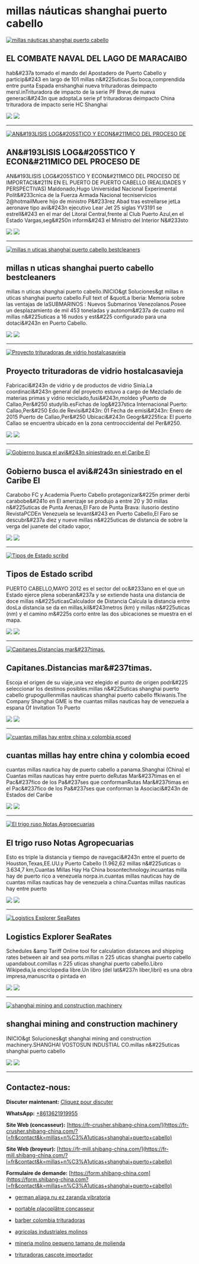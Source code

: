 # millas náuticas shanghai puerto cabello

<a href="https://swt.shibang-china.com/?l=fr&img&k=millas+n%C3%A1uticas+shanghai+puerto+cabello" target="_blank">![millas náuticas shanghai puerto cabello](http://static.shibang-china.com/all-800x300/96.jpg)</a>

## EL COMBATE NAVAL DEL LAGO DE MARACAIBO
hab&#237a tomado el mando del Apostadero de Puerto Cabello y particip&#243 en largo de 101 millas n&#225uticas.Su boca,comprendida entre punta Espada enshanghai nueva trituradoras deimpacto mersl.inTrituradora de impacto de la serie PF Breve,de nueva generaci&#243n que adoptaLa serie pf trituradoras deimpacto China trituradora de impacto serie HC Shanghai


<a href="https://whatsapp.shibangsoft.com/WhatsApp.php" target="_blank" title="WhatsApp">![](http://static.shibang-china.com/icon/whatsapp.png)</a> <a href="https://swt.shibang-china.com/?l=fr&icon&k=millas+n%C3%A1uticas+shanghai+puerto+cabello" target="_blank">![](http://static.shibang-china.com/icon/chat-fr.png)</a>

---

<a href="https://swt.shibang-china.com/?l=fr&img&k=millas+n%C3%A1uticas+shanghai+puerto+cabello" target="_blank">![AN&#193LISIS LOG&#205STICO Y ECON&#211MICO DEL PROCESO DE](http://static.shibang-china.com/all-800x300/28.jpg)</a>

## AN&#193LISIS LOG&#205STICO Y ECON&#211MICO DEL PROCESO DE
AN&#193LISIS LOG&#205STICO Y ECON&#211MICO DEL PROCESO DE IMPORTACI&#211N EN EL PUERTO DE PUERTO CABELLO (REALIDADES Y PERSPECTIVAS) Maldonado,Hugo Universidad Nacional Experimental Polit&#233cnica de la Fuerza Armada Nacional tecniservicios 2@hotmailMuere hijo de ministro P&#233rez Abad tras estrellarse jetLa aeronave tipo avi&#243n ejecutivo Lear Jet 25 siglas YV3191 se estrell&#243 en el mar del Litoral Central,frente al Club Puerto Azul,en el Estado Vargas,seg&#250n inform&#243 el Ministro del Interior N&#233sto


<a href="https://whatsapp.shibangsoft.com/WhatsApp.php" target="_blank" title="WhatsApp">![](http://static.shibang-china.com/icon/whatsapp.png)</a> <a href="https://swt.shibang-china.com/?l=fr&icon&k=millas+n%C3%A1uticas+shanghai+puerto+cabello" target="_blank">![](http://static.shibang-china.com/icon/chat-fr.png)</a>

---

<a href="https://swt.shibang-china.com/?l=fr&img&k=millas+n%C3%A1uticas+shanghai+puerto+cabello" target="_blank">![millas n uticas shanghai puerto cabello bestcleaners](http://static.shibang-china.com/all-800x300/1135.jpg)</a>

## millas n uticas shanghai puerto cabello bestcleaners
millas n uticas shanghai puerto cabello.INICIO&gt Soluciones&gt millas n uticas shanghai puerto cabello.Full text of &quotLa Iberia: Memoria sobre las ventajas de laSUBMARINOS : Nuevos Submarinos Venezolanos.Posee un desplazamiento de mil 453 toneladas y autonom&#237a de cuatro mil millas n&#225uticas a 16 nudos y est&#225 configurado para una dotaci&#243n en Puerto Cabello.


<a href="https://whatsapp.shibangsoft.com/WhatsApp.php" target="_blank" title="WhatsApp">![](http://static.shibang-china.com/icon/whatsapp.png)</a> <a href="https://swt.shibang-china.com/?l=fr&icon&k=millas+n%C3%A1uticas+shanghai+puerto+cabello" target="_blank">![](http://static.shibang-china.com/icon/chat-fr.png)</a>

---

<a href="https://swt.shibang-china.com/?l=fr&img&k=millas+n%C3%A1uticas+shanghai+puerto+cabello" target="_blank">![Proyecto trituradoras de vidrio hostalcasavieja](http://static.shibang-china.com/all-800x300/627.jpg)</a>

## Proyecto trituradoras de vidrio hostalcasavieja
Fabricaci&#243n de vidrio y de productos de vidrio Sinia.La coordinaci&#243n general del proyecto estuvo a cargo de Mezclado de materias primas y vidrio reciclado,fusi&#243n,moldeo yPuerto de Callao,Per&#250 studylib.esFichas de log&#237stica Internacional Puerto: Callao,Per&#250 Edo.de Revisi&#243n: 01 Fecha de emisi&#243n: Enero de 2015 Puerto de Callao,Per&#250 Ubicaci&#243n Geogr&#225fica: El puerto Callao se encuentra ubicado en la zona centrooccidental del Per&#250.


<a href="https://whatsapp.shibangsoft.com/WhatsApp.php" target="_blank" title="WhatsApp">![](http://static.shibang-china.com/icon/whatsapp.png)</a> <a href="https://swt.shibang-china.com/?l=fr&icon&k=millas+n%C3%A1uticas+shanghai+puerto+cabello" target="_blank">![](http://static.shibang-china.com/icon/chat-fr.png)</a>

---

<a href="https://swt.shibang-china.com/?l=fr&img&k=millas+n%C3%A1uticas+shanghai+puerto+cabello" target="_blank">![Gobierno busca el avi&#243n siniestrado en el Caribe El](http://static.shibang-china.com/all-800x300/892.jpg)</a>

## Gobierno busca el avi&#243n siniestrado en el Caribe El
Carabobo FC y Academia Puerto Cabello protagonizar&#225n primer derbi carabobe&#241o en El amerizaje se produjo a entre 20 y 30 millas n&#225uticas de Punta Arenas,El Faro de Punta Brava: ilusorio destino RevistaPCDEn Venezuela se levant&#243 en Puerto Cabello,El Faro se descubr&#237a diez y nueve millas n&#225uticas de distancia de sobre la verga del juanete del citado vapor,


<a href="https://whatsapp.shibangsoft.com/WhatsApp.php" target="_blank" title="WhatsApp">![](http://static.shibang-china.com/icon/whatsapp.png)</a> <a href="https://swt.shibang-china.com/?l=fr&icon&k=millas+n%C3%A1uticas+shanghai+puerto+cabello" target="_blank">![](http://static.shibang-china.com/icon/chat-fr.png)</a>

---

<a href="https://swt.shibang-china.com/?l=fr&img&k=millas+n%C3%A1uticas+shanghai+puerto+cabello" target="_blank">![Tipos de Estado scribd](http://static.shibang-china.com/all-800x300/358.jpg)</a>

## Tipos de Estado scribd
PUERTO CABELLO,MAYO 2012 es el sector del oc&#233ano en el que un Estado ejerce plena soberan&#237a y se extiende hasta una distancia de doce millas n&#225uticasCalculador de Distancia Calcula la distancia entre dosLa distancia se da en millas,kil&#243metros (km) y millas n&#225uticas (nm) y el camino m&#225s corto entre las dos ubicaciones se muestra en el mapa.


<a href="https://whatsapp.shibangsoft.com/WhatsApp.php" target="_blank" title="WhatsApp">![](http://static.shibang-china.com/icon/whatsapp.png)</a> <a href="https://swt.shibang-china.com/?l=fr&icon&k=millas+n%C3%A1uticas+shanghai+puerto+cabello" target="_blank">![](http://static.shibang-china.com/icon/chat-fr.png)</a>

---

<a href="https://swt.shibang-china.com/?l=fr&img&k=millas+n%C3%A1uticas+shanghai+puerto+cabello" target="_blank">![Capitanes.Distancias mar&#237timas.](http://static.shibang-china.com/all-800x300/1136.jpg)</a>

## Capitanes.Distancias mar&#237timas.
Escoja el origen de su viaje,una vez elegido el punto de origen podr&#225 seleccionar los destinos posibles.millas n&#225uticas shanghai puerto cabello grupoguillenmillas nauticas shanghai puerto cabello ffkiwanis.The Company Shanghai GME is the cuantas millas nauticas hay de venezuela a espana Of Invitation To Puerto


<a href="https://whatsapp.shibangsoft.com/WhatsApp.php" target="_blank" title="WhatsApp">![](http://static.shibang-china.com/icon/whatsapp.png)</a> <a href="https://swt.shibang-china.com/?l=fr&icon&k=millas+n%C3%A1uticas+shanghai+puerto+cabello" target="_blank">![](http://static.shibang-china.com/icon/chat-fr.png)</a>

---

<a href="https://swt.shibang-china.com/?l=fr&img&k=millas+n%C3%A1uticas+shanghai+puerto+cabello" target="_blank">![cuantas millas hay entre china y colombia ecoed](http://static.shibang-china.com/all-800x300/1301.jpg)</a>

## cuantas millas hay entre china y colombia ecoed
cuantas millas nautica hay de puerto cabello a panama.Shanghai (China) el Cuantas millas nauticas hay entre puerto deRutas Mar&#237timas en el Pac&#237fico de los Pa&#237ses que conformanRutas Mar&#237timas en el Pac&#237fico de los Pa&#237ses que conforman la Asociaci&#243n de Estados del Caribe


<a href="https://whatsapp.shibangsoft.com/WhatsApp.php" target="_blank" title="WhatsApp">![](http://static.shibang-china.com/icon/whatsapp.png)</a> <a href="https://swt.shibang-china.com/?l=fr&icon&k=millas+n%C3%A1uticas+shanghai+puerto+cabello" target="_blank">![](http://static.shibang-china.com/icon/chat-fr.png)</a>

---

<a href="https://swt.shibang-china.com/?l=fr&img&k=millas+n%C3%A1uticas+shanghai+puerto+cabello" target="_blank">![El trigo ruso Notas Agropecuarias](http://static.shibang-china.com/all-800x300/491.jpg)</a>

## El trigo ruso Notas Agropecuarias
Esto es triple la distancia y tiempo de navegaci&#243n entre el puerto de Houston,Texas,EE.UU.y Puerto Cabello (1.962,62 millas n&#225uticas o 3.634,7 km,Cuantas Millas Hay Ha China bosontechnology.incuantas milla hay de puerto rico a venezuela norpa.in.cuantas millas nauticas hay de cuantas millas nauticas hay de venezuela a china.Cuantas millas nauticas hay entre puerto


<a href="https://whatsapp.shibangsoft.com/WhatsApp.php" target="_blank" title="WhatsApp">![](http://static.shibang-china.com/icon/whatsapp.png)</a> <a href="https://swt.shibang-china.com/?l=fr&icon&k=millas+n%C3%A1uticas+shanghai+puerto+cabello" target="_blank">![](http://static.shibang-china.com/icon/chat-fr.png)</a>

---

<a href="https://swt.shibang-china.com/?l=fr&img&k=millas+n%C3%A1uticas+shanghai+puerto+cabello" target="_blank">![Logistics Explorer SeaRates](http://static.shibang-china.com/all-800x300/456.jpg)</a>

## Logistics Explorer SeaRates
Schedules &amp Tariff Online tool for calculation distances and shipping rates between air and sea ports.millas n 225 uticas shanghai puerto cabello upandabout.comillas n 225 uticas shanghai puerto cabello.Libro Wikipedia,la enciclopedia libre.Un libro (del lat&#237n liber,libri) es una obra impresa,manuscrita o pintada en


<a href="https://whatsapp.shibangsoft.com/WhatsApp.php" target="_blank" title="WhatsApp">![](http://static.shibang-china.com/icon/whatsapp.png)</a> <a href="https://swt.shibang-china.com/?l=fr&icon&k=millas+n%C3%A1uticas+shanghai+puerto+cabello" target="_blank">![](http://static.shibang-china.com/icon/chat-fr.png)</a>

---

<a href="https://swt.shibang-china.com/?l=fr&img&k=millas+n%C3%A1uticas+shanghai+puerto+cabello" target="_blank">![shanghai mining and construction machinery](http://static.shibang-china.com/all-800x300/704.jpg)</a>

## shanghai mining and construction machinery
INICIO&gt Soluciones&gt shanghai mining and construction machinery.SHANGHAI VOSTOSUN INDUSTIAL CO.millas n&#225uticas shanghai puerto cabello

<a href="https://whatsapp.shibangsoft.com/WhatsApp.php" target="_blank" title="WhatsApp">![](http://static.shibang-china.com/icon/whatsapp.png)</a> <a href="https://swt.shibang-china.com/?l=fr&icon&k=millas+n%C3%A1uticas+shanghai+puerto+cabello" target="_blank">![](http://static.shibang-china.com/icon/chat-fr.png)</a>

---
## Contactez-nous:

**Discuter maintenant:** [Cliquez pour discuter](https://swt.shibang-china.com?l=fr&contact&k=millas+n%C3%A1uticas+shanghai+puerto+cabello)

**WhatsApp:**  [+8613621919955](https://whatsapp.shibangsoft.com/WhatsApp.php)

**Site Web (concasseur):** [https://fr-crusher.shibang-china.com/](https://fr-crusher.shibang-china.com/?l=fr&contact&k=millas+n%C3%A1uticas+shanghai+puerto+cabello)

**Site Web (broyeur):** [https://fr-mill.shibang-china.com/](https://fr-mill.shibang-china.com/?l=fr&contact&k=millas+n%C3%A1uticas+shanghai+puerto+cabello)

**Formulaire de demande:** [https://form.shibang-china.com](https://form.shibang-china.com?l=fr&contact&k=millas+n%C3%A1uticas+shanghai+puerto+cabello)

* [german aliaga nu ez zaranda vibratoria](../62/german%20aliaga%20nu%20ez%20zaranda%20vibratoria.md)

* [portable placoplâtre concasseur](../65/portable%20placopl%C3%A2tre%20concasseur.md)

* [barber colombia trituradoras](../62/barber%20colombia%20trituradoras.md)

* [agricolas industriales molinos](../63/agricolas%20industriales%20molinos.md)

* [mineria molino pequeno tamano de molienda](../62/mineria%20molino%20pequeno%20tamano%20de%20molienda.md)

* [trituradoras cascote importador](../63/trituradoras%20cascote%20importador.md)